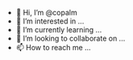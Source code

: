 - 👋 Hi, I’m @copalm
- 👀 I’m interested in ...
- 🌱 I’m currently learning ...
- 💞️ I’m looking to collaborate on ...
- 📫 How to reach me ...

<!---
copalm/copalm is a ✨ special ✨ repository because its `README.md` (this file) appears on your GitHub profile.
You can click the Preview link to take a look at your changes.
--->
